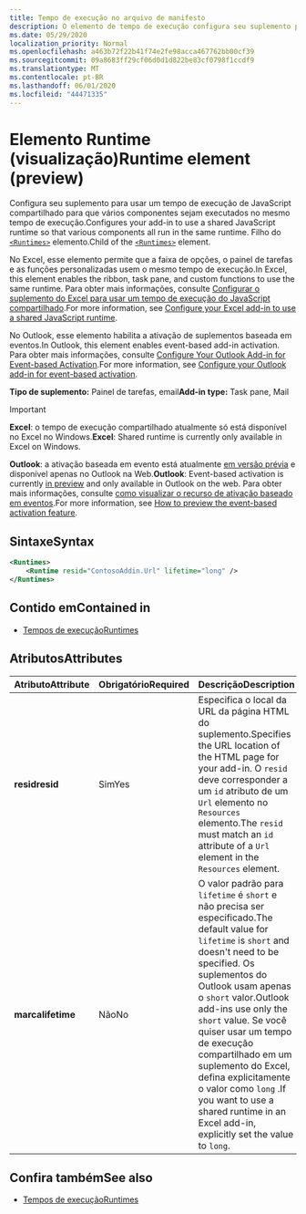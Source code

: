 ```yaml
---
title: Tempo de execução no arquivo de manifesto
description: O elemento de tempo de execução configura seu suplemento para usar um tempo de execução de JavaScript compartilhado para seus vários componentes, por exemplo, faixa de opções, painel de tarefas, funções personalizadas.
ms.date: 05/29/2020
localization_priority: Normal
ms.openlocfilehash: a463b72f22b41f74e2fe98acca467762bb00cf39
ms.sourcegitcommit: 09a8683ff29cf06d0d1d822be83cf0798f1ccdf9
ms.translationtype: MT
ms.contentlocale: pt-BR
ms.lasthandoff: 06/01/2020
ms.locfileid: "44471335"
---
```

# <a name="runtime-element-preview"></a><span data-ttu-id="2f216-103">Elemento Runtime (visualização)</span><span class="sxs-lookup"><span data-stu-id="2f216-103">Runtime element (preview)</span></span>

<span data-ttu-id="2f216-104">Configura seu suplemento para usar um tempo de execução de JavaScript compartilhado para que vários componentes sejam executados no mesmo tempo de execução.</span><span class="sxs-lookup"><span data-stu-id="2f216-104">Configures your add-in to use a shared JavaScript runtime so that various components all run in the same runtime.</span></span> <span data-ttu-id="2f216-105">Filho do [`<Runtimes>`](runtimes.md) elemento.</span><span class="sxs-lookup"><span data-stu-id="2f216-105">Child of the [`<Runtimes>`](runtimes.md) element.</span></span>

<span data-ttu-id="2f216-106">No Excel, esse elemento permite que a faixa de opções, o painel de tarefas e as funções personalizadas usem o mesmo tempo de execução.</span><span class="sxs-lookup"><span data-stu-id="2f216-106">In Excel, this element enables the ribbon, task pane, and custom functions to use the same runtime.</span></span> <span data-ttu-id="2f216-107">Para obter mais informações, consulte [Configurar o suplemento do Excel para usar um tempo de execução do JavaScript compartilhado](../../excel/configure-your-add-in-to-use-a-shared-runtime.md).</span><span class="sxs-lookup"><span data-stu-id="2f216-107">For more information, see [Configure your Excel add-in to use a shared JavaScript runtime](../../excel/configure-your-add-in-to-use-a-shared-runtime.md).</span></span>

<span data-ttu-id="2f216-108">No Outlook, esse elemento habilita a ativação de suplementos baseada em eventos.</span><span class="sxs-lookup"><span data-stu-id="2f216-108">In Outlook, this element enables event-based add-in activation.</span></span> <span data-ttu-id="2f216-109">Para obter mais informações, consulte [Configure Your Outlook Add-in for Event-based Activation](../../outlook/autolaunch.md).</span><span class="sxs-lookup"><span data-stu-id="2f216-109">For more information, see [Configure your Outlook add-in for event-based activation](../../outlook/autolaunch.md).</span></span>

<span data-ttu-id="2f216-110">**Tipo de suplemento:** Painel de tarefas, email</span><span class="sxs-lookup"><span data-stu-id="2f216-110">**Add-in type:** Task pane, Mail</span></span>

> [!IMPORTANT]
> <span data-ttu-id="2f216-111">**Excel**: o tempo de execução compartilhado atualmente só está disponível no Excel no Windows.</span><span class="sxs-lookup"><span data-stu-id="2f216-111">**Excel**: Shared runtime is currently only available in Excel on Windows.</span></span>
>
> <span data-ttu-id="2f216-112">**Outlook**: a ativação baseada em evento está atualmente [em versão prévia](../../reference/objectmodel/preview-requirement-set/outlook-requirement-set-preview.md) e disponível apenas no Outlook na Web.</span><span class="sxs-lookup"><span data-stu-id="2f216-112">**Outlook**: Event-based activation is currently [in preview](../../reference/objectmodel/preview-requirement-set/outlook-requirement-set-preview.md) and only available in Outlook on the web.</span></span> <span data-ttu-id="2f216-113">Para obter mais informações, consulte [como visualizar o recurso de ativação baseado em eventos](../../outlook/autolaunch.md#how-to-preview-the-event-based-activation-feature).</span><span class="sxs-lookup"><span data-stu-id="2f216-113">For more information, see [How to preview the event-based activation feature](../../outlook/autolaunch.md#how-to-preview-the-event-based-activation-feature).</span></span>

## <a name="syntax"></a><span data-ttu-id="2f216-114">Sintaxe</span><span class="sxs-lookup"><span data-stu-id="2f216-114">Syntax</span></span>

```XML
<Runtimes>
    <Runtime resid="ContosoAddin.Url" lifetime="long" />
</Runtimes>
```

## <a name="contained-in"></a><span data-ttu-id="2f216-115">Contido em</span><span class="sxs-lookup"><span data-stu-id="2f216-115">Contained in</span></span>

- [<span data-ttu-id="2f216-116">Tempos de execução</span><span class="sxs-lookup"><span data-stu-id="2f216-116">Runtimes</span></span>](runtimes.md)

## <a name="attributes"></a><span data-ttu-id="2f216-117">Atributos</span><span class="sxs-lookup"><span data-stu-id="2f216-117">Attributes</span></span>

|  <span data-ttu-id="2f216-118">Atributo</span><span class="sxs-lookup"><span data-stu-id="2f216-118">Attribute</span></span>  |  <span data-ttu-id="2f216-119">Obrigatório</span><span class="sxs-lookup"><span data-stu-id="2f216-119">Required</span></span>  |  <span data-ttu-id="2f216-120">Descrição</span><span class="sxs-lookup"><span data-stu-id="2f216-120">Description</span></span>  |
|:-----|:-----|:-----|
|  <span data-ttu-id="2f216-121">**resid**</span><span class="sxs-lookup"><span data-stu-id="2f216-121">**resid**</span></span>  |  <span data-ttu-id="2f216-122">Sim</span><span class="sxs-lookup"><span data-stu-id="2f216-122">Yes</span></span>  | <span data-ttu-id="2f216-123">Especifica o local da URL da página HTML do suplemento.</span><span class="sxs-lookup"><span data-stu-id="2f216-123">Specifies the URL location of the HTML page for your add-in.</span></span> <span data-ttu-id="2f216-124">O `resid` deve corresponder a um `id` atributo de um `Url` elemento no `Resources` elemento.</span><span class="sxs-lookup"><span data-stu-id="2f216-124">The `resid` must match an `id` attribute of a `Url` element in the `Resources` element.</span></span> |
|  <span data-ttu-id="2f216-125">**marca**</span><span class="sxs-lookup"><span data-stu-id="2f216-125">**lifetime**</span></span>  |  <span data-ttu-id="2f216-126">Não</span><span class="sxs-lookup"><span data-stu-id="2f216-126">No</span></span>  | <span data-ttu-id="2f216-127">O valor padrão para `lifetime` é `short` e não precisa ser especificado.</span><span class="sxs-lookup"><span data-stu-id="2f216-127">The default value for `lifetime` is `short` and doesn't need to be specified.</span></span> <span data-ttu-id="2f216-128">Os suplementos do Outlook usam apenas o `short` valor.</span><span class="sxs-lookup"><span data-stu-id="2f216-128">Outlook add-ins use only the `short` value.</span></span> <span data-ttu-id="2f216-129">Se você quiser usar um tempo de execução compartilhado em um suplemento do Excel, defina explicitamente o valor como `long` .</span><span class="sxs-lookup"><span data-stu-id="2f216-129">If you want to use a shared runtime in an Excel add-in, explicitly set the value to `long`.</span></span> |

## <a name="see-also"></a><span data-ttu-id="2f216-130">Confira também</span><span class="sxs-lookup"><span data-stu-id="2f216-130">See also</span></span>

- [<span data-ttu-id="2f216-131">Tempos de execução</span><span class="sxs-lookup"><span data-stu-id="2f216-131">Runtimes</span></span>](runtimes.md)
